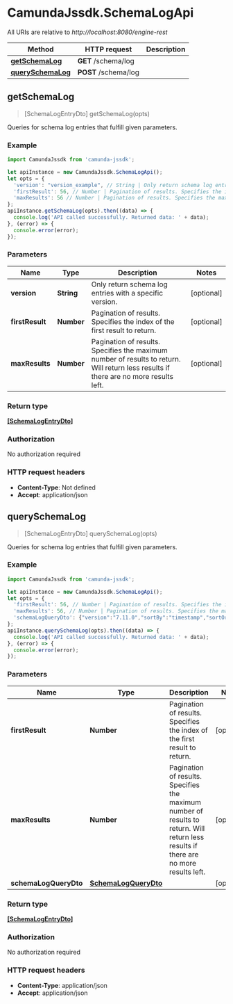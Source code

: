 # CamundaJssdk.SchemaLogApi

All URIs are relative to *http://localhost:8080/engine-rest*

Method | HTTP request | Description
------------- | ------------- | -------------
[**getSchemaLog**](SchemaLogApi.md#getSchemaLog) | **GET** /schema/log | 
[**querySchemaLog**](SchemaLogApi.md#querySchemaLog) | **POST** /schema/log | 



## getSchemaLog

> [SchemaLogEntryDto] getSchemaLog(opts)



Queries for schema log entries that fulfill given parameters.

### Example

```javascript
import CamundaJssdk from 'camunda-jssdk';

let apiInstance = new CamundaJssdk.SchemaLogApi();
let opts = {
  'version': "version_example", // String | Only return schema log entries with a specific version.
  'firstResult': 56, // Number | Pagination of results. Specifies the index of the first result to return.
  'maxResults': 56 // Number | Pagination of results. Specifies the maximum number of results to return. Will return less results if there are no more results left.
};
apiInstance.getSchemaLog(opts).then((data) => {
  console.log('API called successfully. Returned data: ' + data);
}, (error) => {
  console.error(error);
});

```

### Parameters


Name | Type | Description  | Notes
------------- | ------------- | ------------- | -------------
 **version** | **String**| Only return schema log entries with a specific version. | [optional] 
 **firstResult** | **Number**| Pagination of results. Specifies the index of the first result to return. | [optional] 
 **maxResults** | **Number**| Pagination of results. Specifies the maximum number of results to return. Will return less results if there are no more results left. | [optional] 

### Return type

[**[SchemaLogEntryDto]**](SchemaLogEntryDto.md)

### Authorization

No authorization required

### HTTP request headers

- **Content-Type**: Not defined
- **Accept**: application/json


## querySchemaLog

> [SchemaLogEntryDto] querySchemaLog(opts)



Queries for schema log entries that fulfill given parameters.

### Example

```javascript
import CamundaJssdk from 'camunda-jssdk';

let apiInstance = new CamundaJssdk.SchemaLogApi();
let opts = {
  'firstResult': 56, // Number | Pagination of results. Specifies the index of the first result to return.
  'maxResults': 56, // Number | Pagination of results. Specifies the maximum number of results to return. Will return less results if there are no more results left.
  'schemaLogQueryDto': {"version":"7.11.0","sortBy":"timestamp","sortOrder":"asc"} // SchemaLogQueryDto | 
};
apiInstance.querySchemaLog(opts).then((data) => {
  console.log('API called successfully. Returned data: ' + data);
}, (error) => {
  console.error(error);
});

```

### Parameters


Name | Type | Description  | Notes
------------- | ------------- | ------------- | -------------
 **firstResult** | **Number**| Pagination of results. Specifies the index of the first result to return. | [optional] 
 **maxResults** | **Number**| Pagination of results. Specifies the maximum number of results to return. Will return less results if there are no more results left. | [optional] 
 **schemaLogQueryDto** | [**SchemaLogQueryDto**](SchemaLogQueryDto.md)|  | [optional] 

### Return type

[**[SchemaLogEntryDto]**](SchemaLogEntryDto.md)

### Authorization

No authorization required

### HTTP request headers

- **Content-Type**: application/json
- **Accept**: application/json

